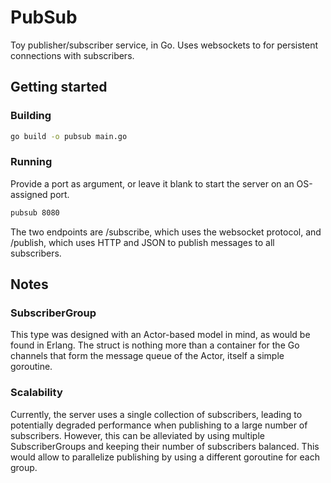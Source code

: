 # PubSub
Toy publisher/subscriber service, in Go. Uses websockets to for persistent connections with subscribers.

## Getting started
### Building
```bash
go build -o pubsub main.go
```

### Running
Provide a port as argument, or leave it blank to start the server on an OS-assigned port.
```bash
pubsub 8080
```

The two endpoints are /subscribe, which uses the websocket protocol, and /publish, which uses HTTP and JSON to publish messages to all subscribers.

## Notes
### SubscriberGroup
This type was designed with an Actor-based model in mind, as would be found in Erlang. The struct is nothing more than a container for the Go channels that form the message queue of the Actor, itself a simple goroutine.

### Scalability
Currently, the server uses a single collection of subscribers, leading to potentially degraded performance when publishing to a large number of subscribers. However, this can be alleviated by using multiple SubscriberGroups and keeping their number of subscribers balanced. This would allow to parallelize publishing by using a different goroutine for each group.
